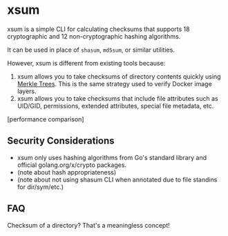 # xsum

xsum is a simple CLI for calculating checksums that supports 18 cryptographic and 12 non-cryptographic hashing algorithms.

It can be used in place of `shasum`, `md5sum`, or similar utilities.

However, xsum is different from existing tools because:
1. xsum allows you to take checksums of directory contents quickly using [Merkle Trees](). This is the same strategy used to verify Docker image layers.
2. xsum allows you to take checksums that include file attributes such as UID/GID, permissions, extended attributes, special file metadata, etc.

[performance comparison]

## Security Considerations

- xsum only uses hashing algorithms from Go's standard library and official golang.org/x/crypto packages.
- (note about hash appropriateness)
- (note about not using shasum CLI when annotated due to file standins for dir/sym/etc.)

## FAQ

Checksum of a directory? That's a meaningless concept!
